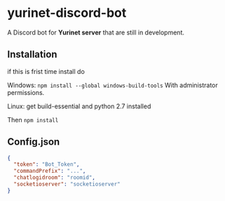 # yurinet-discord-bot
A Discord bot for **Yurinet server** that are still in development.
## Installation
if this is frist time install do

Windows: ```npm install --global windows-build-tools``` With administrator permissions.

Linux: get build-essential and python 2.7 installed

Then ```npm install ```
## Config.json
```json
{
  "token": "Bot_Token",
  "commandPrefix": "...",
  "chatlogidroom": "roomid",
  "socketioserver": "socketioserver"
}
```
